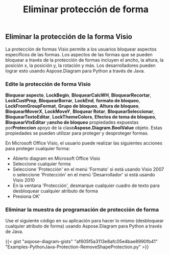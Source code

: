﻿---
title: Eliminar protección de forma
type: docs
weight: 20
url: /es/python-java/remove-shape-protection/
description: Esta sección explica cómo eliminar la protección de forma usando Aspose.Diagram para Python a través de Java.
---
## **Eliminar la protección de la forma Visio**
La protección de formas Visio permite a los usuarios bloquear aspectos específicos de las formas. Los aspectos de las formas que se pueden bloquear a través de la protección de formas incluyen el ancho, la altura, la posición x, la posición y, la rotación y más. Los desarrolladores pueden lograr esto usando Aspose.Diagram para Python a través de Java.
### **Edite la protección de forma Visio**
**Bloquear aspecto**, **LockBegin**, **BloquearCalcWH**, **BloquearRecortar**, **LockCustProp**, **BloquearBorrar**, **LockEnd**, **formato de bloqueo**, **LockFromGroupFormat**, **Grupo de bloqueo**, **Altura de bloqueo**, **BloquearMoverX**, **LockMoveY**, **Bloquear Rotar**, **BloquearSeleccionar**, **BloquearTextoEditar**, **LockThemeColors**, **Efectos de tema de bloqueo**, **BloquearVtxEditar** y**ancho de bloqueo** propiedades expuestas por**Proteccion** apoyo de la clase**Aspose.Diagram.BoolValue** objeto. Estas propiedades se pueden utilizar para proteger y desproteger formas.

En Microsoft Office Visio, el usuario puede realizar las siguientes acciones para proteger cualquier forma:

- Abierto diagram en Microsoft Office Visio
- Seleccione cualquier forma
- Seleccione 'Protección' en el menú 'Formato' si está usando Visio 2007 o seleccione 'Protección' en el menú 'Desarrollador' si está usando Visio 2010
- En la ventana 'Protección', desmarque cualquier cuadro de texto para desbloquear cualquier atributo de forma
- Presiona OK'

### **Eliminar la muestra de programación de protección de forma**
Use el siguiente código en su aplicación para hacer lo mismo (desbloquear cualquier atributo de forma) usando Aspose.Diagram para Python a través de Java.

{{< gist "aspose-diagram-gists" "af605f5a3113e8afc05e4bae8990fb41" "Examples-PythonJava-Protection-RemoveShapeProtection.py" >}}

